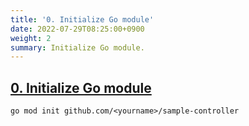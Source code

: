 ```yaml
---
title: '0. Initialize Go module'
date: 2022-07-29T08:25:00+0900
weight: 2
summary: Initialize Go module.
---
```


## [0. Initialize Go module](https://github.com/nakamasato/sample-controller/commit/f86c7515ca1eefd2af8ae1d741b3381b07b146b3)

```
go mod init github.com/<yourname>/sample-controller
```

